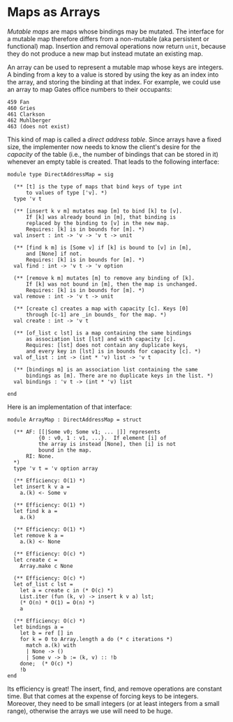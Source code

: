 # Maps as Arrays

*Mutable maps* are maps whose bindings may be mutated. The interface for a
mutable map therefore differs from a non-mutable (aka persistent or functional)
map. Insertion and removal operations now return `unit`, because they do not
produce a new map but instead mutate an existing map.

An array can be used to represent a mutable map whose keys are integers. A
binding from a key to a value is stored by using the key as an index into the
array, and storing the binding at that index. For example, we could use an array
to map Gates office numbers to their occupants:
```
459 Fan
460 Gries
461 Clarkson
462 Muhlberger
463 (does not exist)
```

This kind of map is called a *direct address table*. Since arrays have a fixed
size, the implementer now needs to know the client's desire for the *capacity*
of the table (i.e., the number of bindings that can be stored in it) whenever an
empty table is created. That leads to the following interface:

```
module type DirectAddressMap = sig

  (** [t] is the type of maps that bind keys of type int
      to values of type ['v]. *)
  type 'v t

  (** [insert k v m] mutates map [m] to bind [k] to [v].
      If [k] was already bound in [m], that binding is
      replaced by the binding to [v] in the new map.
      Requires: [k] is in bounds for [m]. *)
  val insert : int -> 'v -> 'v t -> unit

  (** [find k m] is [Some v] if [k] is bound to [v] in [m],
      and [None] if not.
      Requires: [k] is in bounds for [m]. *)
  val find : int -> 'v t -> 'v option

  (** [remove k m] mutates [m] to remove any binding of [k].
      If [k] was not bound in [m], then the map is unchanged.
      Requires: [k] is in bounds for [m]. *)
  val remove : int -> 'v t -> unit

  (** [create c] creates a map with capacity [c]. Keys [0]
      through [c-1] are _in bounds_ for the map. *)
  val create : int -> 'v t

  (** [of_list c lst] is a map containing the same bindings
      as association list [lst] and with capacity [c].
      Requires: [lst] does not contain any duplicate keys, 
      and every key in [lst] is in bounds for capacity [c]. *)
  val of_list : int -> (int * 'v) list -> 'v t

  (** [bindings m] is an association list containing the same
      bindings as [m]. There are no duplicate keys in the list. *)
  val bindings : 'v t -> (int * 'v) list

end
```

Here is an implementation of that interface:

```
module ArrayMap : DirectAddressMap = struct

  (** AF: [[|Some v0; Some v1; ... |]] represents
          {0 : v0, 1 : v1, ...}.  If element [i] of
          the array is instead [None], then [i] is not
          bound in the map.
      RI: None.
  *)
  type 'v t = 'v option array

  (** Efficiency: O(1) *)
  let insert k v a =
    a.(k) <- Some v

  (** Efficiency: O(1) *)
  let find k a =
    a.(k)

  (** Efficiency: O(1) *)
  let remove k a =
    a.(k) <- None

  (** Efficiency: O(c) *)
  let create c =
    Array.make c None

  (** Efficiency: O(c) *)
  let of_list c lst =
    let a = create c in (* O(c) *)
    List.iter (fun (k, v) -> insert k v a) lst;
    (* O(n) * O(1) = O(n) *)
    a

  (** Efficiency: O(c) *)
  let bindings a =
    let b = ref [] in
    for k = 0 to Array.length a do (* c iterations *)
      match a.(k) with
      | None -> ()
      | Some v -> b := (k, v) :: !b
    done;  (* O(c) *)
    !b
end
```

Its efficiency is great! The insert, find, and remove operations are constant
time. But that comes at the expense of forcing keys to be integers. Moreover,
they need to be small integers (or at least integers from a small range),
otherwise the arrays we use will need to be huge.

